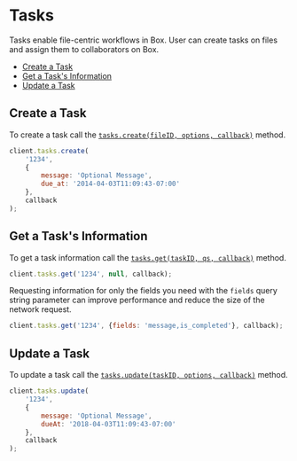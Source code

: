 Tasks
=====

Tasks enable file-centric workflows in Box. User can create tasks on files and assign them to collaborators on Box.

* [Create a Task](#create-a-task)
* [Get a Task's Information](#get-a-tasks-information)
* [Update a Task](#update-a-task)

Create a Task
-------------

To create a task call the [`tasks.create(fileID, options, callback)`](http://opensource.box.com/box-node-sdk/Tasks.html#create) method.

```js
client.tasks.create(
	'1234',
	{
		message: 'Optional Message',
		due_at: '2014-04-03T11:09:43-07:00'
	},
	callback
);
```

Get a Task's Information
------------------------

To get a task information call the [`tasks.get(taskID, qs, callback)`](http://opensource.box.com/box-node-sdk/Tasks.html#get) method.

```js
client.tasks.get('1234', null, callback);
```

Requesting information for only the fields you need with the `fields` query
string parameter can improve performance and reduce the size of the network
request.

```js
client.tasks.get('1234', {fields: 'message,is_completed'}, callback);
```

Update a Task
-------------

To update a task call the [`tasks.update(taskID, options, callback)`](http://opensource.box.com/box-node-sdk/Tasks.html#update) method.

```js
client.tasks.update(
	'1234',
	{
		message: 'Optional Message',
		dueAt: '2018-04-03T11:09:43-07:00'
	},
	callback
);
```
